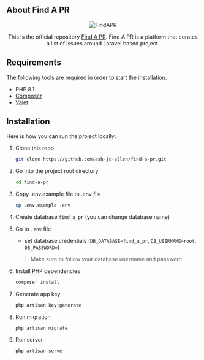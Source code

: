 ## About Find A PR
<div align="center">

![FindAPR](https://findapr.io/images/findapr.svg)

This is the official repository [Find A PR](https://findapr.io/). Find A PR is a platform that curates a list of issues around Laravel based project.

</div>

## Requirements
The following tools are required in order to start the installation.

- PHP 8.1
- [Composer](https://getcomposer.org/download/)
- [Valet](https://laravel.com/docs/valet#installation)

## Installation
Here is how you can run the project locally:
1. Clone this repo
    ```sh
    git clone https://github.com/ash-jc-allen/find-a-pr.git
    ```
1. Go into the project root directory
    ```sh
    cd find-a-pr
    ```
1. Copy .env.example file to .env file
    ```sh
    cp .env.example .env
    ```
1. Create database `find_a_pr` (you can change database name)

1. Go to `.env` file 
    - set database credentials (`DB_DATABASE=find_a_pr`, `DB_USERNAME=root`, `DB_PASSWORD=`)
    > Make sure to follow your database username and password

1. Install PHP dependencies 
    ```sh
    composer install
    ```
1. Generate app key 
    ```sh
    php artisan key:generate
    ```
1. Run migration
    ```
    php artisan migrate
    ```
1. Run server 
    ```sh
    php artisan serve
    ``` 

